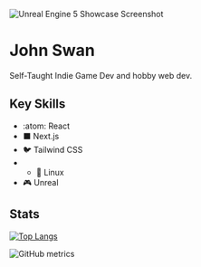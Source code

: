 
![Unreal Engine 5 Showcase Screenshot](https://cdn2.unrealengine.com/unreal-engine-5-2-header-1920x1080-89c409500751.jpg?resize=1&w=1920)

# John Swan

Self-Taught Indie Game Dev and hobby web dev.

## Key Skills
* :atom: React
* ⬛ Next.js
* 🐦 Tailwind CSS
* * 🐧 Linux
* 🎮 Unreal


## Stats

[![Top Langs](https://github-readme-stats.vercel.app/api/top-langs/?username=JohnESwan3)](https://github.com/anuraghazra/github-readme-stats)  

![GitHub metrics](https://metrics.lecoq.io/JohnESwan3)  
